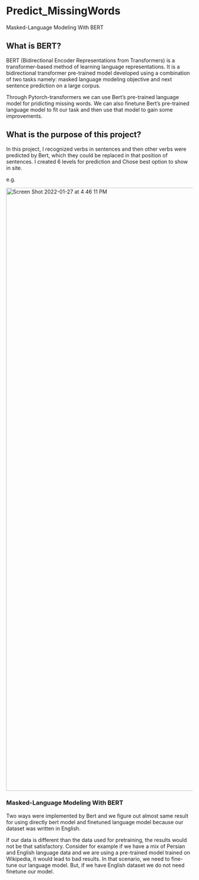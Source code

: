 # Predict_MissingWords
Masked-Language Modeling With BERT

## What is BERT?

BERT (Bidirectional Encoder Representations from Transformers) is a transformer-based method of learning language representations. It is a bidirectional transformer pre-trained model developed using a combination of two tasks namely: masked language modeling objective and next sentence prediction on a large corpus.

Through Pytorch-transformers we can use Bert’s pre-trained language model for pridicting missing words. We can also finetune Bert’s pre-trained language model to fit our task and then use that model to gain some improvements.

## What is the purpose of this project?

In this project, I recognized verbs in sentences and then other verbs were predicted by Bert, which they could be replaced in that position of sentences. I created 6 levels for prediction and Chose best option to show in site.

e.g.

<img width="1626" alt="Screen Shot 2022-01-27 at 4 46 11 PM" src="https://user-images.githubusercontent.com/38848389/151367185-f7814694-88e6-4740-844b-9ac8da03e9bb.png">



### Masked-Language Modeling With BERT

Two ways were implemented by Bert and we figure out almost same result for using directly bert model and finetuned language model because our dataset was written in English.

If our data is different than the data used for pretraining, the results would not be that satisfactory. Consider for example if we have a mix of Persian and English language data and we are using a pre-trained model trained on Wikipedia, it would lead to bad results. In that scenario, we need to fine-tune our language model. But, if we have English dataset we do not need finetune our model.
